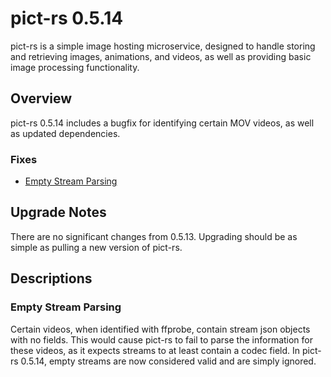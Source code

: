 # pict-rs 0.5.14

pict-rs is a simple image hosting microservice, designed to handle storing and retrieving images,
animations, and videos, as well as providing basic image processing functionality.

## Overview

pict-rs 0.5.14 includes a bugfix for identifying certain MOV videos, as well as updated dependencies.

### Fixes

- [Empty Stream Parsing](#empty-stream-parsing)


## Upgrade Notes

There are no significant changes from 0.5.13. Upgrading should be as simple as pulling a new version
of pict-rs.


## Descriptions

### Empty Stream Parsing

Certain videos, when identified with ffprobe, contain stream json objects with no fields. This would
cause pict-rs to fail to parse the information for these videos, as it expects streams to at least
contain a codec field. In pict-rs 0.5.14, empty streams are now considered valid and are simply
ignored.
